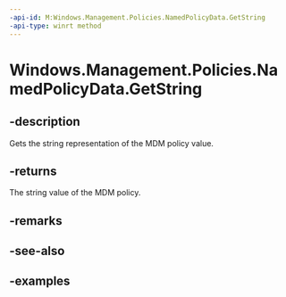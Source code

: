 ```yaml
---
-api-id: M:Windows.Management.Policies.NamedPolicyData.GetString
-api-type: winrt method
---
```


<!-- Method syntax.
public string NamedPolicyData.GetString()
-->

# Windows.Management.Policies.NamedPolicyData.GetString


## -description

Gets the string representation of the MDM policy value.

## -returns

The string value of the MDM policy.

## -remarks

## -see-also

## -examples

